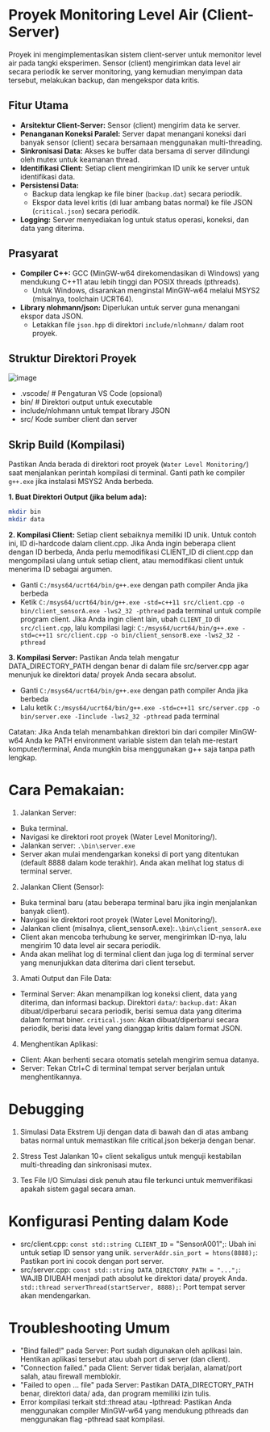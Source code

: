 # Proyek Monitoring Level Air (Client-Server)

Proyek ini mengimplementasikan sistem client-server untuk memonitor level air pada tangki eksperimen. Sensor (client) mengirimkan data level air secara periodik ke server monitoring, yang kemudian menyimpan data tersebut, melakukan backup, dan mengekspor data kritis.

## Fitur Utama

*   **Arsitektur Client-Server:** Sensor (client) mengirim data ke server.
*   **Penanganan Koneksi Paralel:** Server dapat menangani koneksi dari banyak sensor (client) secara bersamaan menggunakan multi-threading.
*   **Sinkronisasi Data:** Akses ke buffer data bersama di server dilindungi oleh mutex untuk keamanan thread.
*   **Identifikasi Client:** Setiap client mengirimkan ID unik ke server untuk identifikasi data.
*   **Persistensi Data:**
    *   Backup data lengkap ke file biner (`backup.dat`) secara periodik.
    *   Ekspor data level kritis (di luar ambang batas normal) ke file JSON (`critical.json`) secara periodik.
*   **Logging:** Server menyediakan log untuk status operasi, koneksi, dan data yang diterima.

## Prasyarat

*   **Compiler C++:** GCC (MinGW-w64 direkomendasikan di Windows) yang mendukung C++11 atau lebih tinggi dan POSIX threads (pthreads).
    *   Untuk Windows, disarankan menginstal MinGW-w64 melalui MSYS2 (misalnya, toolchain UCRT64).
*   **Library nlohmann/json:** Diperlukan untuk server guna menangani ekspor data JSON.
    *   Letakkan file `json.hpp` di direktori `include/nlohmann/` dalam root proyek.

## Struktur Direktori Proyek
![image](https://github.com/user-attachments/assets/89a4a4ed-b3ef-4338-ad11-998d9d5ccfd1)
- .vscode/ # Pengaturan VS Code (opsional)
- bin/ # Direktori output untuk executable
- include/nlohmann untuk tempat library JSON
- src/ Kode sumber client dan server

  
## Skrip Build (Kompilasi)

Pastikan Anda berada di direktori root proyek (`Water Level Monitoring/`) saat menjalankan perintah kompilasi di terminal. Ganti path ke compiler `g++.exe` jika instalasi MSYS2 Anda berbeda.

**1. Buat Direktori Output (jika belum ada):**
   ```bash
   mkdir bin
   mkdir data
   ```

**2. Kompilasi Client:**
Setiap client sebaiknya memiliki ID unik. Untuk contoh ini, ID di-hardcode dalam client.cpp. Jika Anda ingin beberapa client dengan ID berbeda, Anda perlu memodifikasi CLIENT_ID di client.cpp dan mengompilasi ulang untuk setiap client, atau memodifikasi client untuk menerima ID sebagai argumen.

- Ganti `C:/msys64/ucrt64/bin/g++.exe` dengan path compiler Anda jika berbeda
- Ketik `C:/msys64/ucrt64/bin/g++.exe -std=c++11 src/client.cpp -o bin/client_sensorA.exe -lws2_32 -pthread` pada terminal untuk compile program client. Jika Anda ingin client lain, ubah `CLIENT_ID` di `src/client.cpp`, lalu kompilasi lagi: `C:/msys64/ucrt64/bin/g++.exe -std=c++11 src/client.cpp -o bin/client_sensorB.exe -lws2_32 -pthread`

**3. Kompilasi Server:**
Pastikan Anda telah mengatur DATA_DIRECTORY_PATH dengan benar di dalam file src/server.cpp agar menunjuk ke direktori data/ proyek Anda secara absolut.

- Ganti `C:/msys64/ucrt64/bin/g++.exe` dengan path compiler Anda jika berbeda 
- Lalu ketik `C:/msys64/ucrt64/bin/g++.exe -std=c++11 src/server.cpp -o bin/server.exe -Iinclude -lws2_32 -pthread` pada terminal

Catatan: Jika Anda telah menambahkan direktori bin dari compiler MinGW-w64 Anda ke PATH environment variable sistem dan telah me-restart komputer/terminal, Anda mungkin bisa menggunakan g++ saja tanpa path lengkap.

# Cara Pemakaian:
1. Jalankan Server:
- Buka terminal.
- Navigasi ke direktori root proyek (Water Level Monitoring/).
- Jalankan server: `.\bin\server.exe`
- Server akan mulai mendengarkan koneksi di port yang ditentukan (default 8888 dalam kode terakhir). Anda akan melihat log status di terminal server.

2. Jalankan Client (Sensor):
- Buka terminal baru (atau beberapa terminal baru jika ingin menjalankan banyak client).
- Navigasi ke direktori root proyek (Water Level Monitoring/).
- Jalankan client (misalnya, client_sensorA.exe):`.\bin\client_sensorA.exe`
- Client akan mencoba terhubung ke server, mengirimkan ID-nya, lalu mengirim 10 data level air secara periodik.
- Anda akan melihat log di terminal client dan juga log di terminal server yang menunjukkan data diterima dari client tersebut.

3. Amati Output dan File Data:
- Terminal Server: Akan menampilkan log koneksi client, data yang diterima, dan informasi backup.
Direktori `data/`:
`backup.dat`: Akan dibuat/diperbarui secara periodik, berisi semua data yang diterima dalam format biner.
`critical.json`: Akan dibuat/diperbarui secara periodik, berisi data level yang dianggap kritis dalam format JSON.

4. Menghentikan Aplikasi:
- Client: Akan berhenti secara otomatis setelah mengirim semua datanya.
- Server: Tekan Ctrl+C di terminal tempat server berjalan untuk menghentikannya.

# Debugging
1. Simulasi Data Ekstrem
Uji dengan data di bawah dan di atas ambang batas normal untuk memastikan file critical.json bekerja dengan benar.

2. Stress Test
Jalankan 10+ client sekaligus untuk menguji kestabilan multi-threading dan sinkronisasi mutex.

3. Tes File I/O
Simulasi disk penuh atau file terkunci untuk memverifikasi apakah sistem gagal secara aman.

# Konfigurasi Penting dalam Kode

- src/client.cpp:
`const std::string CLIENT_ID` = "SensorA001";: Ubah ini untuk setiap ID sensor yang unik.
`serverAddr.sin_port = htons(8888);`: Pastikan port ini cocok dengan port server.
- src/server.cpp:
`const std::string DATA_DIRECTORY_PATH = "...";`: WAJIB DIUBAH menjadi path absolut ke direktori data/ proyek Anda.
`std::thread serverThread(startServer, 8888);`: Port tempat server akan mendengarkan.

# Troubleshooting Umum
- "Bind failed!" pada Server: Port sudah digunakan oleh aplikasi lain. Hentikan aplikasi tersebut atau ubah port di server (dan client).
- "Connection failed." pada Client: Server tidak berjalan, alamat/port salah, atau firewall memblokir.
- "Failed to open ... file" pada Server: Pastikan DATA_DIRECTORY_PATH benar, direktori data/ ada, dan program memiliki izin tulis.
- Error kompilasi terkait std::thread atau -lpthread: Pastikan Anda menggunakan compiler MinGW-w64 yang mendukung pthreads dan menggunakan flag -pthread saat kompilasi.
